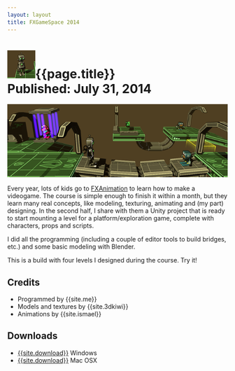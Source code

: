 ```yaml
---
layout: layout
title: FXGameSpace 2014
---
```


![{{page.title}} icon](images/fxgamespace.png){{page.title}}<section class="byline">Published: July 31, 2014</section>
===

![{{page.title}} screenshot](../images/fxgamespace_scr.png)
  
Every year, lots of kids go to [FXAnimation](http://www.fxanimation.es) to learn how to make a videogame. The course is simple enough to finish it within a month, but they learn many real concepts, like modeling, texturing, animating and (my part) designing. In the second half, I share with them a Unity project that is ready to start mounting a level for a platform/exploration game, complete with characters, props and scripts.

I did all the programming (including a couple of editor tools to build bridges, etc.) and some basic modeling with Blender.

This is a build with four levels I designed during the course. Try it!

Credits
---

- Programmed by {{site.me}}
- Models and textures by {{site.3dkiwi}}
- Animations by {{site.ismael}}

Downloads
---

- [{{site.download}}](../files/FXGameSpace2014_win.zip) Windows
- [{{site.download}}](../files/FXGameSpace2014_mac.zip) Mac OSX
